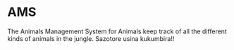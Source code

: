 # AMS
The Animals Management System for Animals keep track of all the different kinds of animals in the jungle. Sazotore usina kukumbira!!
